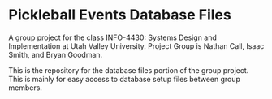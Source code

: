 # Pickleball Events Database Files
A group project for the class INFO-4430: Systems Design and Implementation at Utah Valley University. Project Group is Nathan Call, Isaac Smith, and Bryan Goodman.

This is the repository for the database files portion of the group project. This is mainly for easy access to database setup files between group members.
